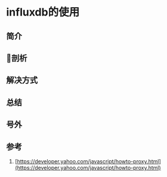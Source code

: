 # influxdb的使用

## 简介



## 剖析

## 解决方式


## 总结

## 号外

## 参考
1. [https://developer.yahoo.com/javascript/howto-proxy.html](https://developer.yahoo.com/javascript/howto-proxy.html)